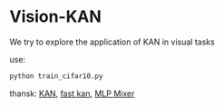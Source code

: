 # Vision-KAN
We try to explore the application of KAN in visual tasks

use:
```bash
python train_cifar10.py
```


thansk:
[KAN](https://github.com/KindXiaoming/pykan),
[fast kan](https://github.com/ZiyaoLi/fast-kan),
[MLP Mixer](https://github.com/lucidrains/mlp-mixer-pytorch)

